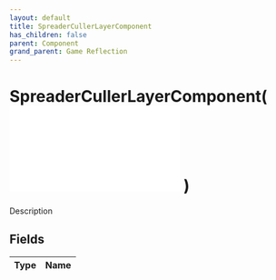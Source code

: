 ```yaml
---
layout: default
title: SpreaderCullerLayerComponent
has_children: false
parent: Component
grand_parent: Game Reflection
---
```

# SpreaderCullerLayerComponent( ![ RefCounterComponent ](/game-reflection/components/ref_counter_component.md) )
Description 

## Fields
| Type | Name |
|:-------------|:--------------|
